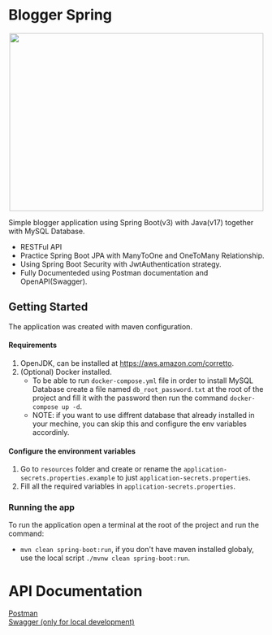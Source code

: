 # Blogger Spring

<p align="center">
  <img width="500px" height="350px" src="https://res.cloudinary.com/dgczimxpo/image/upload/v1693165831/blogger-spring/github-readme_s579l1.png">
</p>

Simple blogger application using Spring Boot(v3) with Java(v17) together with MySQL Database.

- RESTFul API 
- Practice Spring Boot JPA with ManyToOne and OneToMany Relationship.
- Using Spring Boot Security with JwtAuthentication strategy.
- Fully Documenteded using Postman documentation and OpenAPI(Swagger).

## Getting Started

The application was created with maven configuration.

#### Requirements

1. OpenJDK, can be installed at https://aws.amazon.com/corretto.
2. (Optional) Docker installed.
   - To be able to run `docker-compose.yml` file in order to install MySQL Database create a file named `db_root_password.txt` at the root of the project and fill it with the password then run the command `docker-compose up -d`.
   - NOTE: if you want to use diffrent database that already installed in your mechine, you can skip this and configure the env variables accordinly.  

#### Configure the environment variables

1. Go to `resources` folder and create or rename the `application-secrets.properties.example` to just `application-secrets.properties`.
2. Fill all the required variables in `application-secrets.properties`.

### Running the app

To run the application open a terminal at the root of the project and run the command:  
- `mvn clean spring-boot:run`, if you don't have maven installed globaly, use the local script `./mvnw clean spring-boot:run`.

# API Documentation

[Postman](https://documenter.getpostman.com/view/8382285/2s9Y5YShoM)  
[Swagger (only for local development)](http://localhost:8081/swagger-ui/index.html)
